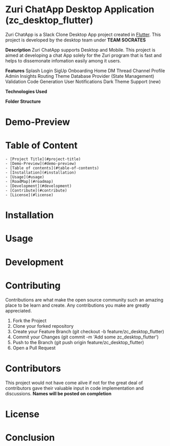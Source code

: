 # Zuri ChatApp Desktop Application (zc_desktop_flutter)
Zuri ChatApp is a Slack Clone Desktop App project created in [Flutter](https://flutter.dev/). This project is developed by the desktop team under **TEAM SOCRATES** 

**Description**
     Zuri ChatApp supports Desktop and Mobile. This project is aimed at developing a chat App solely for the Zuri program that is fast and helps to dissemonate infomation easily among it users.
    
**Features**
    Splash
    Login
    SigUp
    Onboarding
    Home
    DM
    Thread
    Channel
    Profile
    Admin
    Insights
    Routing
    Theme
    Database
    Provider (State Management)
    Validation
    Code Generation
    User Notifications
    Dark Theme Support (new)

**Technologies Used**

**Folder Structure**

    

# Demo-Preview

# Table of Content

    - [Project Title](#project-title)
    - [Demo-Preview](#demo-preview)
    - [Table of contents](#table-of-contents)
    - [Installation](#installation)
    - [Usage](#usage)
    - [RoadMap](#roadmap)
    - [Development](#development)
    - [Contribute](#contribute)
    - [License](#license)
    


# Installation

# Usage


# Development

# Contributing
Contributions are what make the open source community such an amazing place to be learn and create. Any contributions you make are greatly appreciated.

1. Fork the Project
2. Clone your forked repository
3. Create your Feature Branch (git checkout -b feature/zc_desktop_flutter)
4. Commit your Changes (git commit -m 'Add some zc_desktop_flutter')
5. Push to the Branch (git push origin feature/zc_desktop_flutter)
6. Open a Pull Request

# Contributors
This project would not have come alive if not for the great deal of contributors gave their valuable input in code implementation and discussions.
**Names will be posted on completion**

# License


# Conclusion
